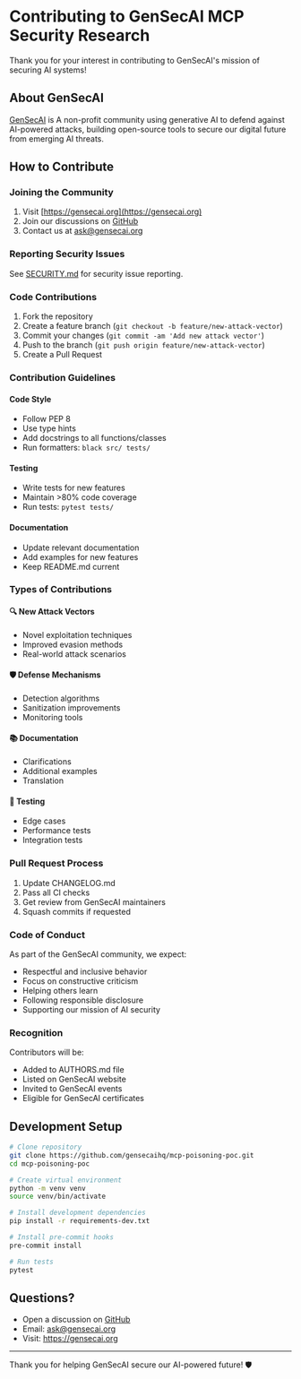 # Contributing to GenSecAI MCP Security Research

Thank you for your interest in contributing to GenSecAI's mission of securing AI systems!

## About GenSecAI

[GenSecAI](https://gensecai.org) is A non-profit community using generative AI to defend against AI-powered attacks, building open-source tools to secure our digital future from emerging AI threats.

## How to Contribute

### Joining the Community

1. Visit [https://gensecai.org](https://gensecai.org)
2. Join our discussions on [GitHub](https://github.com/gensecaihq/mcp-poisoning-poc/discussions)
3. Contact us at ask@gensecai.org

### Reporting Security Issues

See [SECURITY.md](SECURITY.md) for security issue reporting.

### Code Contributions

1. Fork the repository
2. Create a feature branch (`git checkout -b feature/new-attack-vector`)
3. Commit your changes (`git commit -am 'Add new attack vector'`)
4. Push to the branch (`git push origin feature/new-attack-vector`)
5. Create a Pull Request

### Contribution Guidelines

#### Code Style

- Follow PEP 8
- Use type hints
- Add docstrings to all functions/classes
- Run formatters: `black src/ tests/`

#### Testing

- Write tests for new features
- Maintain >80% code coverage
- Run tests: `pytest tests/`

#### Documentation

- Update relevant documentation
- Add examples for new features
- Keep README.md current

### Types of Contributions

#### 🔍 New Attack Vectors
- Novel exploitation techniques
- Improved evasion methods
- Real-world attack scenarios

#### 🛡️ Defense Mechanisms
- Detection algorithms
- Sanitization improvements
- Monitoring tools

#### 📚 Documentation
- Clarifications
- Additional examples
- Translation

#### 🧪 Testing
- Edge cases
- Performance tests
- Integration tests

### Pull Request Process

1. Update CHANGELOG.md
2. Pass all CI checks
3. Get review from GenSecAI maintainers
4. Squash commits if requested

### Code of Conduct

As part of the GenSecAI community, we expect:

- Respectful and inclusive behavior
- Focus on constructive criticism
- Helping others learn
- Following responsible disclosure
- Supporting our mission of AI security

### Recognition

Contributors will be:
- Added to AUTHORS.md file
- Listed on GenSecAI website
- Invited to GenSecAI events
- Eligible for GenSecAI certificates

## Development Setup

```bash
# Clone repository
git clone https://github.com/gensecaihq/mcp-poisoning-poc.git
cd mcp-poisoning-poc

# Create virtual environment
python -m venv venv
source venv/bin/activate

# Install development dependencies
pip install -r requirements-dev.txt

# Install pre-commit hooks
pre-commit install

# Run tests
pytest
```

## Questions?

- Open a discussion on [GitHub](https://github.com/gensecaihq/mcp-poisoning-poc/discussions)
- Email: ask@gensecai.org
- Visit: https://gensecai.org

---

Thank you for helping GenSecAI secure our AI-powered future! 🛡️
